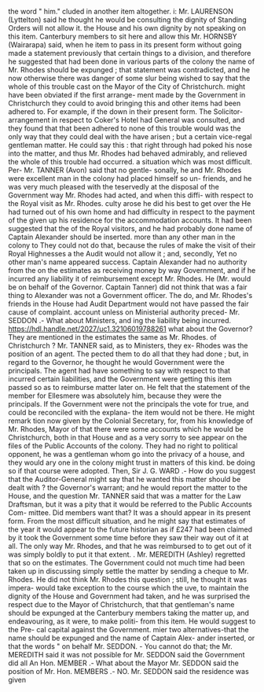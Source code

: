 the word " him." cluded in another item altogether. i: Mr. LAURENSON (Lyttelton) said he thought he would be consulting the dignity of Standing Orders will not allow it. the House and his own dignity by not speaking on this item. Canterbury members to sit here and allow this Mr. HORNSBY (Wairarapa) said, when he item to pass in its present form without going made a statement previously that certain things to a division, and therefore he suggested that had been done in various parts of the colony the name of Mr. Rhodes should be expunged ; that statement was contradicted, and he now otherwise there was danger of some slur being wished to say that the whole of this trouble cast on the Mayor of the City of Christchurch. might have been obviated if the first arrange- ment made by the Government in Christchurch they could to avoid bringing this and other items had been adhered to. For example, if the down in their present form. The Solicitor- arrangement in respect to Coker's Hotel had General was consulted, and they found that that been adhered to none of this trouble would was the only way that they could deal with the have arisen ; but a certain vice-regal gentleman matter. He could say this : that right through had poked his nose into the matter, and thus Mr. Rhodes had behaved admirably, and relieved the whole of this trouble had occurred. a situation which was most difficult. Per- Mr. TANNER (Avon) said that no gentle- sonally, he and Mr. Rhodes were excellent man in the colony had placed himself so un- friends, and he was very much pleased with the teservedly at the disposal of the Government way Mr. Rhodes had acted, and when this diffi- with respect to the Royal visit as Mr. Rhodes. culty arose he did his best to get over the He had turned out of his own home and had difficulty in respect to the payment of the given up his residence for the accommodation accounts. It had been suggested that the of the Royal visitors, and he had probably done name of Captain Alexander should be inserted. more than any other man in the colony to They could not do that, because the rules of make the visit of their Royal Highnesses a the Audit would not allow it ; and, secondly, Yet no other man's name appeared success. Captain Alexander had no authority from the on the estimates as receiving money by way Government, and if he incurred any liability it of reimbursement except Mr. Rhodes. He (Mr. would be on behalf of the Governor. Captain Tanner) did not think that was a fair thing to Alexander was not a Government officer. The do, and Mr. Rhodes's friends in the House had Audit Department would not have passed the fair cause of complaint. account unless on Ministerial authority preced- Mr. SEDDON .- What about Ministers, and ing the liability being incurred. https://hdl.handle.net/2027/uc1.32106019788261 what about the Governor? They are mentioned in the estimates the same as Mr. Rhodes. of Christchurch ? Mr. TANNER said, as to Ministers, they ex- Rhodes was the position of an agent. The pected them to do all that they had done ; but, in regard to the Governor, he thought he would Government were the principals. The agent had have something to say with respect to that incurred certain liabilities, and the Government were getting this item passed so as to reimburse matter later on. He felt that the statement of the member for Ellesmere was absolutely him, because they were the principals. If the Government were not the principals the vote for true, and could be reconciled with the explana- the item would not be there. He might remark tion now given by the Colonial Secretary, for, from his knowledge of Mr. Rhodes, Mayor of that there were some accounts which he would be Christchurch, both in that House and as a very sorry to see appear on the files of the Public Accounts of the colony. They had no right to political opponent, he was a gentleman whom go into the privacy of a house, and they would ary one in the colony might trust in matters of this kind. be doing so if that course were adopted. Then, Sir J. G. WARD .- How do you suggest that the Auditor-General might say that he wanted this matter should be dealt with ? the Governor's warrant; and he would report the matter to the House, and the question Mr. TANNER said that was a matter for the Law Draftsman, but it was a pity that it would be referred to the Public Accounts Com- mittee. Did members want that? It was a should appear in its present form. From the most difficult situation, and he might say that estimates of the year it would appear to the future historian as if £247 had been claimed by it took the Government some time before they saw their way out of it at all. The only way Mr. Rhodes, and that he was reimbursed to to get out of it was simply boldly to put it that extent. . Mr. MEREDITH (Ashley) regretted that so on the estimates. The Government could not much time had been taken up in discussing simply settle the matter by sending a cheque to Mr. Rhodes. He did not think Mr. Rhodes this question ; still, he thought it was impera- would take exception to the course which the uve, to maintain the dignity of the House and Government had taken, and he was surprised the respect due to the Mayor of Christchurch, that that gentleman's name should be expunged at the Canterbury members taking the matter up, and endeavouring, as it were, to make politi- from this item. He would suggest to the Pre- cal capital against the Government. mier two alternatives-that the name should be expunged and the name of Captain Alex- ander inserted, or that the words " on behalf <!-- PageNumber="\-" --> Mr. SEDDON. - You cannot do that; the Mr. MEREDITH said it was not possible for Mr. SEDDON said the Government did all An Hon. MEMBER .- What about the Mayor Mr. SEDDON said the position of Mr. Hon. MEMBERS .- NO. Mr. SEDDON said the residence was given 